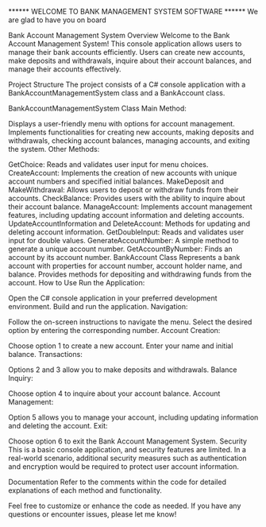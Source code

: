 ****** WELCOME TO BANK MANAGEMENT SYSTEM SOFTWARE ******
We are glad to have you on board

Bank Account Management System
Overview
Welcome to the Bank Account Management System! This console application allows users to manage their bank accounts efficiently. Users can create new accounts, make deposits and withdrawals, inquire about their account balances, and manage their accounts effectively.

Project Structure
The project consists of a C# console application with a BankAccountManagementSystem class and a BankAccount class.

BankAccountManagementSystem Class
Main Method:

Displays a user-friendly menu with options for account management.
Implements functionalities for creating new accounts, making deposits and withdrawals, checking account balances, managing accounts, and exiting the system.
Other Methods:

GetChoice: Reads and validates user input for menu choices.
CreateAccount: Implements the creation of new accounts with unique account numbers and specified initial balances.
MakeDeposit and MakeWithdrawal: Allows users to deposit or withdraw funds from their accounts.
CheckBalance: Provides users with the ability to inquire about their account balance.
ManageAccount: Implements account management features, including updating account information and deleting accounts.
UpdateAccountInformation and DeleteAccount: Methods for updating and deleting account information.
GetDoubleInput: Reads and validates user input for double values.
GenerateAccountNumber: A simple method to generate a unique account number.
GetAccountByNumber: Finds an account by its account number.
BankAccount Class
Represents a bank account with properties for account number, account holder name, and balance.
Provides methods for depositing and withdrawing funds from the account.
How to Use
Run the Application:

Open the C# console application in your preferred development environment.
Build and run the application.
Navigation:

Follow the on-screen instructions to navigate the menu.
Select the desired option by entering the corresponding number.
Account Creation:

Choose option 1 to create a new account.
Enter your name and initial balance.
Transactions:

Options 2 and 3 allow you to make deposits and withdrawals.
Balance Inquiry:

Choose option 4 to inquire about your account balance.
Account Management:

Option 5 allows you to manage your account, including updating information and deleting the account.
Exit:

Choose option 6 to exit the Bank Account Management System.
Security
This is a basic console application, and security features are limited. In a real-world scenario, additional security measures such as authentication and encryption would be required to protect user account information.

Documentation
Refer to the comments within the code for detailed explanations of each method and functionality.

Feel free to customize or enhance the code as needed. If you have any questions or encounter issues, please let me know!